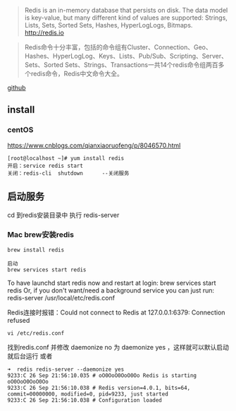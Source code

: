 > Redis is an in-memory database that persists on disk. The data model is key-value, but many different kind of values are supported: Strings, Lists, Sets, Sorted Sets, Hashes, HyperLogLogs, Bitmaps. http://redis.io

> Redis命令十分丰富，包括的命令组有Cluster、Connection、Geo、Hashes、HyperLogLog、Keys、Lists、Pub/Sub、Scripting、Server、Sets、Sorted Sets、Strings、Transactions一共14个redis命令组两百多个redis命令，Redis中文命令大全。

[github](https://github.com/NodeRedis/node_redis)

## install
### centOS
https://www.cnblogs.com/qianxiaoruofeng/p/8046570.html
```
[root@localhost ~]# yum install redis
开启：service redis start
关闭：redis-cli  shutdown      --关闭服务
```
## 启动服务
cd 到redis安装目录中 执行 redis-server

### Mac brew安装redis
```
brew install redis

启动
brew services start redis
```
To have launchd start redis now and restart at login:
  brew services start redis
Or, if you don't want/need a background service you can just run:
  redis-server /usr/local/etc/redis.conf

Redis连接时报错：Could not connect to Redis at 127.0.0.1:6379: Connection refused

```
vi /etc/redis.conf

```
找到redis.conf 并修改 daemonize no 为 daemonize yes ，这样就可以默认启动就后台运行
或者
```
➜  redis redis-server --daemonize yes
9233:C 26 Sep 21:56:10.035 # oO0OoO0OoO0Oo Redis is starting oO0OoO0OoO0Oo
9233:C 26 Sep 21:56:10.038 # Redis version=4.0.1, bits=64, commit=00000000, modified=0, pid=9233, just started
9233:C 26 Sep 21:56:10.038 # Configuration loaded
```
